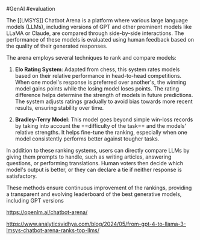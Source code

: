 #GenAI #evaluation

The [[LMSYS]] Chatbot Arena is a platform where various large language models (LLMs), including versions of GPT and other prominent models like LLaMA or Claude, are compared through side-by-side interactions. The performance of these models is evaluated using human feedback based on the quality of their generated responses.

The arena employs several techniques to rank and compare models:

1. **Elo Rating System**: Adapted from chess, this system rates models based on their relative performance in head-to-head competitions. When one model's response is preferred over another's, the winning model gains points while the losing model loses points. The rating difference helps determine the strength of models in future predictions. The system adjusts ratings gradually to avoid bias towards more recent results, ensuring stability over time.

2. **Bradley-Terry Model**: This model goes beyond simple win-loss records by taking into account the ==difficulty of the task== and the models' relative strengths. It helps fine-tune the ranking, especially when one model consistently performs better against tougher tasks.

In addition to these ranking systems, users can directly compare LLMs by giving them prompts to handle, such as writing articles, answering questions, or performing translations. Human voters then decide which model's output is better, or they can declare a tie if neither response is satisfactory.

These methods ensure continuous improvement of the rankings, providing a transparent and evolving leaderboard of the best generative models, including GPT versions

https://openlm.ai/chatbot-arena/

https://www.analyticsvidhya.com/blog/2024/05/from-gpt-4-to-llama-3-lmsys-chatbot-arena-ranks-top-llms/



